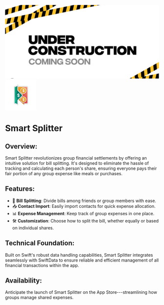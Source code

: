 <img src="https://github.com/bashubb/ApolloExplorer/blob/main/Under%20Construction.png"/>

<img src="https://github.com/bashubb/SmartSpliter/blob/main/SpliterIcon.png" width="20%"/> 

Smart Splitter
==============

Overview:
---------

Smart Splitter revolutionizes group financial settlements by offering an intuitive solution for bill splitting. It's designed to eliminate the hassle of tracking and calculating each person's share, ensuring everyone pays their fair portion of any group expense like meals or purchases.

Features:
---------

-   💼 **Bill Splitting**: Divide bills among friends or group members with ease.
-   📥 **Contact Import**: Easily import contacts for quick expense allocation.
-   📊 **Expense Management**: Keep track of group expenses in one place.
-   🛠️ **Customization**: Choose how to split the bill, whether equally or based on individual shares.

Technical Foundation:
---------------------

Built on Swift's robust data handling capabilities, Smart Splitter integrates seamlessly with SwiftData to ensure reliable and efficient management of all financial transactions within the app.

Availability:
-------------

Anticipate the launch of Smart Splitter on the App Store---streamlining how groups manage shared expenses.
